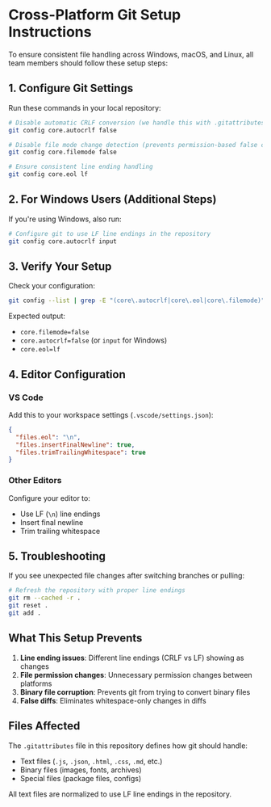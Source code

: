 # Cross-Platform Git Setup Instructions

To ensure consistent file handling across Windows, macOS, and Linux, all team members should follow these setup steps:

## 1. Configure Git Settings

Run these commands in your local repository:

```bash
# Disable automatic CRLF conversion (we handle this with .gitattributes)
git config core.autocrlf false

# Disable file mode change detection (prevents permission-based false changes)
git config core.filemode false

# Ensure consistent line ending handling
git config core.eol lf
```

## 2. For Windows Users (Additional Steps)

If you're using Windows, also run:

```bash
# Configure git to use LF line endings in the repository
git config core.autocrlf input
```

## 3. Verify Your Setup

Check your configuration:

```bash
git config --list | grep -E "(core\.autocrlf|core\.eol|core\.filemode)"
```

Expected output:
- `core.filemode=false`
- `core.autocrlf=false` (or `input` for Windows)
- `core.eol=lf`

## 4. Editor Configuration

### VS Code
Add this to your workspace settings (`.vscode/settings.json`):

```json
{
  "files.eol": "\n",
  "files.insertFinalNewline": true,
  "files.trimTrailingWhitespace": true
}
```

### Other Editors
Configure your editor to:
- Use LF (`\n`) line endings
- Insert final newline
- Trim trailing whitespace

## 5. Troubleshooting

If you see unexpected file changes after switching branches or pulling:

```bash
# Refresh the repository with proper line endings
git rm --cached -r .
git reset .
git add .
```

## What This Setup Prevents

1. **Line ending issues**: Different line endings (CRLF vs LF) showing as changes
2. **File permission changes**: Unnecessary permission changes between platforms  
3. **Binary file corruption**: Prevents git from trying to convert binary files
4. **False diffs**: Eliminates whitespace-only changes in diffs

## Files Affected

The `.gitattributes` file in this repository defines how git should handle:
- Text files (`.js`, `.json`, `.html`, `.css`, `.md`, etc.)
- Binary files (images, fonts, archives)
- Special files (package files, configs)

All text files are normalized to use LF line endings in the repository.
